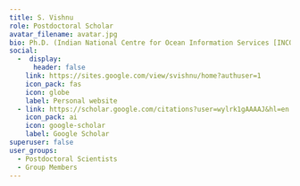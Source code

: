 ```yaml
---
title: S. Vishnu
role: Postdoctoral Scholar
avatar_filename: avatar.jpg
bio: Ph.D. (Indian National Centre for Ocean Information Services [INCOIS])
social:
  -  display:
      header: false
    link: https://sites.google.com/view/svishnu/home?authuser=1
    icon_pack: fas
    icon: globe
    label: Personal website
  - link: https://scholar.google.com/citations?user=wylrk1gAAAAJ&hl=en
    icon_pack: ai
    icon: google-scholar
    label: Google Scholar
superuser: false
user_groups:
  - Postdoctoral Scientists
  - Group Members
---
```

